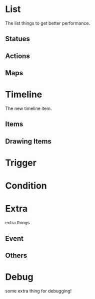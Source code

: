 # List

The list things to get better performance.

## Statues

## Actions

## Maps

# Timeline

The new timeline item.

## Items

## Drawing Items

# Trigger

# Condition

# Extra

extra things

## Event

## Others

# Debug

some extra thing for debugging!
